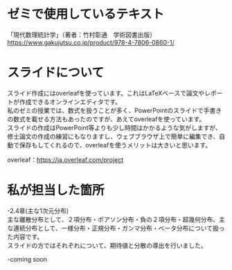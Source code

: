 # ゼミで使用しているテキスト
「現代数理統計学」（著者：竹村彰通　学術図書出版）https://www.gakujutsu.co.jp/product/978-4-7806-0860-1/

# スライドについて
スライド作成にはoverleafを使っています。これはLaTeXベースで論文やレポートが作成できるオンラインエディタです。<br>
私のゼミの授業では、数式を扱うことが多く、PowerPointのスライドで手書きの数式を載せる方法もあったのですが、あえてoverleafを使っています。<br>
スライドの作成はPowerPoint等よりも少し時間はかかるような気がしますが、修士論文の作成の練習にもなりますし、ウェブブラウザ上で簡単に編集でき、自動で保存もしてくれるので、overleafを使うメリットは大きいと思います。

overleaf：https://ja.overleaf.com/project

# 私が担当した箇所
-2.4章(主な1次元分布) <br>
主な離散分布として、２項分布・ポアソン分布・負の２項分布・超幾何分布、主な連続分布として、一様分布・正規分布・ガンマ分布・ベータ分布について扱った内容です。<br>
スライドの方ではそれぞれについて、期待値と分散の導出を行いました。

-coming soon
